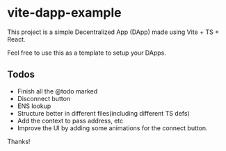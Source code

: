 # vite-dapp-example

This project is a simple Decentralized App (DApp) made using Vite + TS + React.

Feel free to use this as a template to setup your DApps.

## Todos
- Finish all the @todo marked
- Disconnect button
- ENS lookup
- Structure better in different files(including different TS defs)
- Add the context to pass address, etc
- Improve the UI by adding some animations for the connect button.

Thanks!
